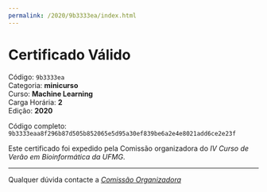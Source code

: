 ```yaml
---
permalink: /2020/9b3333ea/index.html
---
```


# Certificado Válido

Código: `9b3333ea`<br>
Categoria: **minicurso**<br>
Curso: **Machine Learning**<br>
Carga Horária: **2**<br>
Edição: **2020**<br>


Código completo: `9b3333eaa8f296b87d505b852065e5d95a30ef839be6a2e4e8021add6ce2e23f`


Este certificado foi expedido pela Comissão organizadora do *IV Curso de Verão em Bioinformática da UFMG*.

----

Qualquer dúvida contacte a [_Comissão Organizadora_](<mailto:cursobioinfoufmg@gmail.com$subject=[Certificados]>)

